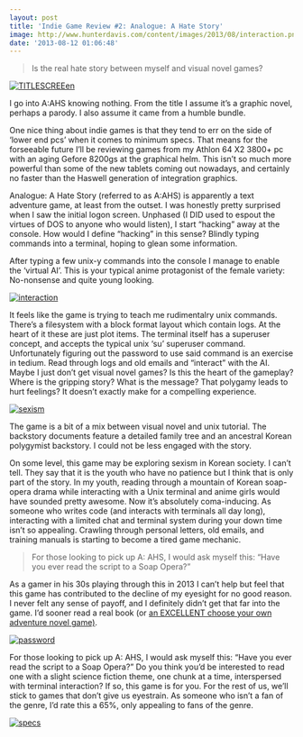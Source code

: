 ```yaml
---
layout: post
title: 'Indie Game Review #2: Analogue: A Hate Story'
image: http://www.hunterdavis.com/content/images/2013/08/interaction.png
date: '2013-08-12 01:06:48'
---
```



> Is the real hate story between myself and visual novel games?

[![TITLESCREEen](http://www.hunterdavis.com/content/images/2013/08/TITLESCREEen-300x195.png)](http://www.hunterdavis.com/content/images/2013/08/TITLESCREEen.png)

I go into A:AHS knowing nothing. From the title I assume it’s a graphic novel, perhaps a parody. I also assume it came from a humble bundle.

One nice thing about indie games is that they tend to err on the side of ‘lower end pcs’ when it comes to minimum specs. That means for the forseeable future I’ll be reviewing games from my Athlon 64 X2 3800+ pc with an aging Gefore 8200gs at the graphical helm. This isn’t so much more powerful than some of the new tablets coming out nowadays, and certainly no faster than the Haswell generation of integration graphics.

Analogue: A Hate Story (referred to as A:AHS) is apparently a text adventure game, at least from the outset. I was honestly pretty surprised when I saw the initial logon screen. Unphased (I DID used to espout the virtues of DOS to anyone who would listen), I start “hacking” away at the console. How would I define “hacking” in this sense? Blindly typing commands into a terminal, hoping to glean some information.

After typing a few unix-y commands into the console I manage to enable the ‘virtual AI’. This is your typical anime protagonist of the female variety: No-nonsense and quite young looking.

[![interaction](http://www.hunterdavis.com/content/images/2013/08/interaction-300x195.png)](http://www.hunterdavis.com/content/images/2013/08/interaction.png)

It feels like the game is trying to teach me rudimentalry unix commands. There’s a filesystem with a block format layout which contain logs. At the heart of it these are just plot items. The terminal itself has a superuser concept, and accepts the typical unix ‘su’ superuser command. Unfortunately figuring out the password to use said command is an exercise in tedium. Read through logs and old emails and “interact” with the AI. Maybe I just don’t get visual novel games? Is this the heart of the gameplay? Where is the gripping story? What is the message? That polygamy leads to hurt feelings? It doesn’t exactly make for a compelling experience.

[![sexism](http://www.hunterdavis.com/content/images/2013/08/sexism-300x187.png)](http://www.hunterdavis.com/content/images/2013/08/sexism.png)

The game is a bit of a mix between visual novel and unix tutorial. The backstory documents feature a detailed family tree and an ancestral Korean polygymist backstory. I could not be less engaged with the story.

On some level, this game may be exploring sexism in Korean society. I can’t tell. They say that it is the youth who have no patience but I think that is only part of the story. In my youth, reading through a mountain of Korean soap-opera drama while interacting with a Unix terminal and anime girls would have sounded pretty awesome. Now it’s absolutely coma-inducing. As someone who writes code (and interacts with terminals all day long), interacting with a limited chat and terminal system during your down time isn’t so appealing. Crawling through personal letters, old emails, and training manuals is starting to become a tired game mechanic.

> For those looking to pick up A: AHS, I would ask myself this: “Have you ever read the script to a Soap Opera?”

As a gamer in his 30s playing through this in 2013 I can’t help but feel that this game has contributed to the decline of my eyesight for no good reason. I never felt any sense of payoff, and I definitely didn’t get that far into the game. I’d sooner read a real book (or [an EXCELLENT choose your own adventure novel game)](https://play.google.com/store/apps/details?id=au.com.tinmangames.trialoftheclone&hl=en).

[![password](http://www.hunterdavis.com/content/images/2013/08/password-300x195.png)](http://www.hunterdavis.com/content/images/2013/08/password.png)

For those looking to pick up A: AHS, I would ask myself this: “Have you ever read the script to a Soap Opera?” Do you think you’d be interested to read one with a slight science fiction theme, one chunk at a time, interspersed with terminal interaction? If so, this game is for you. For the rest of us, we’ll stick to games that don’t give us eyestrain. As someone who isn’t a fan of the genre, I’d rate this a 65%, only appealing to fans of the genre.

[![specs](http://www.hunterdavis.com/content/images/2013/08/specs.png)](http://www.hunterdavis.com/content/images/2013/08/specs.png)


